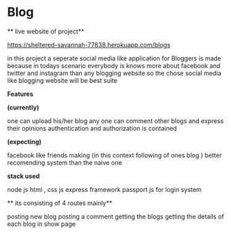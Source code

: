 # Blog
**
live website of project**

https://sheltered-savannah-77838.herokuapp.com/blogs

in this project a seperate social media like application for Bloggers is made 
because in todays scenario everybody is knows more about facebook and twitter and instagram 
than any blogging website so the chose social media like blogging website will be best suite

**Features**

**(currently)**

one can upload his/her blog
any one can comment other blogs and express their opinions
authentication and authorization is contained

**(expecting)**

facebook like friends making (in this context following of ones blog )
better recomending system than the naive one

**stack used**

node js
html , css
js
express framework
passport js for login system

**
its consisting of 4 routes mainly**

posting new blog
posting a comment
getting the blogs
getting the details of each blog in show page
